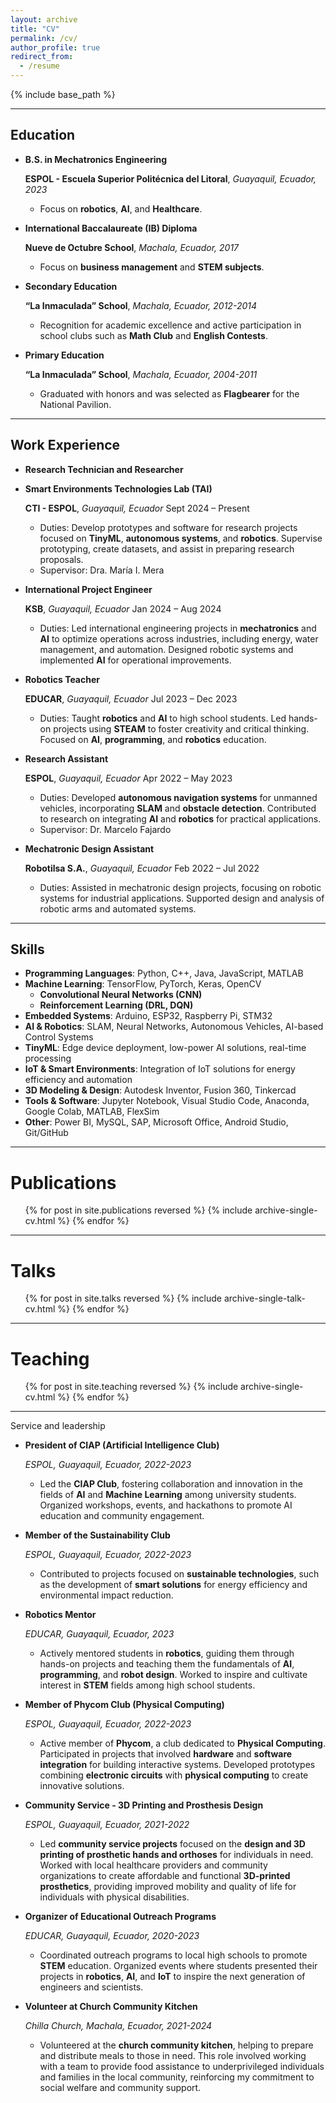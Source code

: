 ```yaml
---
layout: archive
title: "CV"
permalink: /cv/
author_profile: true
redirect_from:
  - /resume
---
```


{% include base_path %}

---

## Education

* **B.S. in Mechatronics Engineering**

  **ESPOL - Escuela Superior Politécnica del Litoral**, *Guayaquil, Ecuador, 2023*
    * Focus on **robotics**, **AI**, and **Healthcare**.

* **International Baccalaureate (IB) Diploma**

  **Nueve de Octubre School**, *Machala, Ecuador, 2017*
    * Focus on **business management** and **STEM subjects**.
    
* **Secondary Education**

  **“La Inmaculada” School**, *Machala, Ecuador, 2012-2014*
    * Recognition for academic excellence and active participation in school clubs such as **Math Club** and **English Contests**.
    
* **Primary Education**

  **“La Inmaculada” School**, *Machala, Ecuador, 2004-2011*
    * Graduated with honors and was selected as **Flagbearer** for the National Pavilion.

---

## Work Experience

* **Research Technician and Researcher**

* **Smart Environments Technologies Lab (TAI)**
  
  **CTI - ESPOL**, *Guayaquil, Ecuador*
  Sept 2024 – Present
  * Duties: Develop prototypes and software for research projects focused on **TinyML**, **autonomous systems**, and **robotics**. Supervise prototyping, create datasets, and assist in preparing research proposals.  
  * Supervisor: Dra. María I. Mera
  
* **International Project Engineer**

  **KSB**, *Guayaquil, Ecuador*
  Jan 2024 – Aug 2024
  * Duties: Led international engineering projects in **mechatronics** and **AI** to optimize operations across industries, including energy, water management, and automation. Designed robotic systems and implemented **AI** for operational improvements.  

* **Robotics Teacher**

  **EDUCAR**, *Guayaquil, Ecuador*
  Jul 2023 – Dec 2023
  * Duties: Taught **robotics** and **AI** to high school students. Led hands-on projects using **STEAM** to foster creativity and critical thinking. Focused on **AI**, **programming**, and **robotics** education.
  
* **Research Assistant**

  **ESPOL**, *Guayaquil, Ecuador*
  Apr 2022 – May 2023
  * Duties: Developed **autonomous navigation systems** for unmanned vehicles, incorporating **SLAM** and **obstacle detection**. Contributed to research on integrating **AI** and **robotics** for practical applications.
  * Supervisor: Dr. Marcelo Fajardo
  
* **Mechatronic Design Assistant**

  **Robotilsa S.A.**, *Guayaquil, Ecuador*
  Feb 2022 – Jul 2022
  * Duties: Assisted in mechatronic design projects, focusing on robotic systems for industrial applications. Supported design and analysis of robotic arms and automated systems.

---

## Skills

* **Programming Languages**: Python, C++, Java, JavaScript, MATLAB
* **Machine Learning**: TensorFlow, PyTorch, Keras, OpenCV
  * **Convolutional Neural Networks (CNN)**
  * **Reinforcement Learning (DRL, DQN)**
* **Embedded Systems**: Arduino, ESP32, Raspberry Pi, STM32
* **AI & Robotics**: SLAM, Neural Networks, Autonomous Vehicles, AI-based Control Systems
* **TinyML**: Edge device deployment, low-power AI solutions, real-time processing
* **IoT & Smart Environments**: Integration of IoT solutions for energy efficiency and automation
* **3D Modeling & Design**: Autodesk Inventor, Fusion 360, Tinkercad
* **Tools & Software**: Jupyter Notebook, Visual Studio Code, Anaconda, Google Colab, MATLAB, FlexSim
* **Other**: Power BI, MySQL, SAP, Microsoft Office, Android Studio, Git/GitHub

---

Publications
======
  <ul>{% for post in site.publications reversed %}
    {% include archive-single-cv.html %}
  {% endfor %}</ul>

---

Talks
======
  <ul>{% for post in site.talks reversed %}
    {% include archive-single-talk-cv.html  %}
  {% endfor %}</ul>

  ---

Teaching
======
  <ul>{% for post in site.teaching reversed %}
    {% include archive-single-cv.html %}
  {% endfor %}</ul>

---

Service and leadership

* **President of CIAP (Artificial Intelligence Club)**

  *ESPOL, Guayaquil, Ecuador, 2022-2023*
  * Led the **CIAP Club**, fostering collaboration and innovation in the fields of **AI** and **Machine Learning** among university students. Organized workshops, events, and hackathons to promote AI education and community engagement.

* **Member of the Sustainability Club**

  *ESPOL, Guayaquil, Ecuador, 2022-2023*
  * Contributed to projects focused on **sustainable technologies**, such as the development of **smart solutions** for energy efficiency and environmental impact reduction.

* **Robotics Mentor**

  *EDUCAR, Guayaquil, Ecuador, 2023*
  * Actively mentored students in **robotics**, guiding them through hands-on projects and teaching them the fundamentals of **AI**, **programming**, and **robot design**. Worked to inspire and cultivate interest in **STEM** fields among high school students.

* **Member of Phycom Club (Physical Computing)**

  *ESPOL, Guayaquil, Ecuador, 2022-2023*
  * Active member of **Phycom**, a club dedicated to **Physical Computing**. Participated in projects that involved **hardware** and **software integration** for building interactive systems. Developed prototypes combining **electronic circuits** with **physical computing** to create innovative solutions.

* **Community Service - 3D Printing and Prosthesis Design**

  *ESPOL, Guayaquil, Ecuador, 2021-2022*
  * Led **community service projects** focused on the **design and 3D printing of prosthetic hands and orthoses** for individuals in need. Worked with local healthcare providers and community organizations to create affordable and functional **3D-printed prosthetics**, providing improved mobility and quality of life for individuals with physical disabilities.
 
 * **Organizer of Educational Outreach Programs**

   *EDUCAR, Guayaquil, Ecuador, 2020-2023*
   * Coordinated outreach programs to local high schools to promote **STEM** education. Organized events where  students presented their projects in **robotics**, **AI**, and **IoT** to inspire the next generation of engineers and scientists.
    
* **Volunteer at Church Community Kitchen**

  *Chilla Church, Machala, Ecuador, 2021-2024*
  * Volunteered at the **church community kitchen**, helping to prepare and distribute meals to those in need. This role involved working with a team to provide food assistance to underprivileged individuals and families in the local community, reinforcing my commitment to social welfare and community support.
